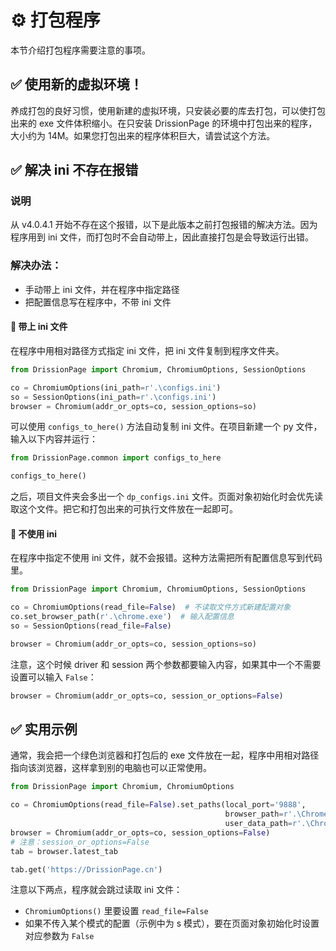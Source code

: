 # ⚙️ 打包程序

本节介绍打包程序需要注意的事项。

## ✅️ 使用新的虚拟环境！​

养成打包的良好习惯，使用新建的虚拟环境，只安装必要的库去打包，可以使打包出来的 exe 文件体积缩小。在只安装 DrissionPage 的环境中打包出来的程序，大小约为 14M。如果您打包出来的程序体积巨大，请尝试这个方法。

## ✅️ 解决 ini 不存在报错​

### 说明

从 v4.0.4.1 开始不存在这个报错，以下是此版本之前打包报错的解决方法。因为程序用到 ini 文件，而打包时不会自动带上，因此直接打包是会导致运行出错。

### 解决办法：

* 手动带上 ini 文件，并在程序中指定路径
* 把配置信息写在程序中，不带 ini 文件

#### 📌 带上 ini 文件​

在程序中用相对路径方式指定 ini 文件，把 ini 文件复制到程序文件夹。

```python
from DrissionPage import Chromium, ChromiumOptions, SessionOptions

co = ChromiumOptions(ini_path=r'.\configs.ini')
so = SessionOptions(ini_path=r'.\configs.ini')
browser = Chromium(addr_or_opts=co, session_options=so)
```

可以使用 `configs_to_here()` 方法自动复制 ini 文件。在项目新建一个 py 文件，输入以下内容并运行：

```python
from DrissionPage.common import configs_to_here

configs_to_here()
```

之后，项目文件夹会多出一个 `dp_configs.ini` 文件。页面对象初始化时会优先读取这个文件。把它和打包出来的可执行文件放在一起即可。

#### 📌 不使用 ini​

在程序中指定不使用 ini 文件，就不会报错。这种方法需把所有配置信息写到代码里。

```python
from DrissionPage import Chromium, ChromiumOptions, SessionOptions

co = ChromiumOptions(read_file=False)  # 不读取文件方式新建配置对象
co.set_browser_path(r'.\chrome.exe')  # 输入配置信息
so = SessionOptions(read_file=False)

browser = Chromium(addr_or_opts=co, session_options=so)
```

注意，这个时候 driver 和 session 两个参数都要输入内容，如果其中一个不需要设置可以输入 `False`：

```python
browser = Chromium(addr_or_opts=co, session_or_options=False)
```

## ✅️ 实用示例​

通常，我会把一个绿色浏览器和打包后的 exe 文件放在一起，程序中用相对路径指向该浏览器，这样拿到别的电脑也可以正常使用。

```python
from DrissionPage import Chromium, ChromiumOptions

co = ChromiumOptions(read_file=False).set_paths(local_port='9888',
                                                browser_path=r'.\Chrome\chrome.exe',
                                                user_data_path=r'.\Chrome\userData')
browser = Chromium(addr_or_opts=co, session_options=False)
# 注意：session_or_options=False
tab = browser.latest_tab

tab.get('https://DrissionPage.cn')
```

注意以下两点，程序就会跳过读取 ini 文件：

* `ChromiumOptions()` 里要设置 `read_file=False`
* 如果不传入某个模式的配置（示例中为 s 模式），要在页面对象初始化时设置对应参数为 `False`
```